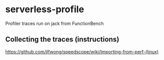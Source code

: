 # serverless-profile

Profiler traces run on jack from FunctionBench

## Collecting the traces (instructions)

https://github.com/jlfwong/speedscope/wiki/Importing-from-perf-(linux)
